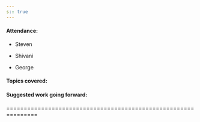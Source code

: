 ```yaml
---
s:: true
---
```



#### Attendance:
- Steven

 - Shivani 
 - George 

#### Topics covered:


#### Suggested work going forward:


===============================================================


